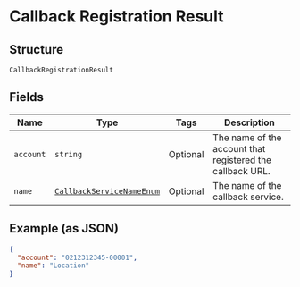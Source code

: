 
# Callback Registration Result

## Structure

`CallbackRegistrationResult`

## Fields

| Name | Type | Tags | Description |
|  --- | --- | --- | --- |
| `account` | `string` | Optional | The name of the account that registered the callback URL. |
| `name` | [`CallbackServiceNameEnum`](../../doc/models/callback-service-name-enum.md) | Optional | The name of the callback service. |

## Example (as JSON)

```json
{
  "account": "0212312345-00001",
  "name": "Location"
}
```

